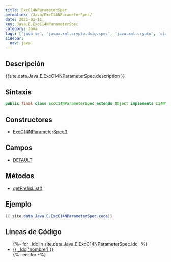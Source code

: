 ```yaml
---
title: ExcC14NParameterSpec
permalink: /Java/ExcC14NParameterSpec/
date: 2021-01-11
key: Java.E.ExcC14NParameterSpec
category: Java
tags: ['java se', 'javax.xml.crypto.dsig.spec', 'java.xml.crypto', 'clase java', 'Java 1.6']
sidebar: 
  nav: java
---
```


## Descripción
{{site.data.Java.E.ExcC14NParameterSpec.description }}

## Sintaxis
~~~java
public final class ExcC14NParameterSpec extends Object implements C14NMethodParameterSpec
~~~

## Constructores
* [ExcC14NParameterSpec()](/Java/ExcC14NParameterSpec/ExcC14NParameterSpec/)

## Campos
* [DEFAULT](/Java/ExcC14NParameterSpec/DEFAULT/)

## Métodos
* [getPrefixList()](/Java/ExcC14NParameterSpec/getPrefixList/)

## Ejemplo
~~~java
{{ site.data.Java.E.ExcC14NParameterSpec.code}}
~~~

## Líneas de Código
<ul>
{%- for _ldc in site.data.Java.E.ExcC14NParameterSpec.ldc -%}
   <li>
       <a href="{{_ldc['url'] }}">{{ _ldc['nombre'] }}</a>
   </li>
{%- endfor -%}
</ul>
